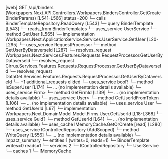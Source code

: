[web] GET /api/binders  (Workpapers.Next.API.Controllers.Workpapers.BindersController.GetCreateBinderParams)  [L541–L566] status=200
  └─ calls BinderTemplateRepository.ReadQuery [L543]
  └─ query BinderTemplate [L543]
    └─ reads_from BinderTemplates
  └─ uses_service UserService
    └─ method GetUser [L565]
      └─ implementation Workpapers.Next.ApplicationService.Services.UserService.GetUser [L20-L295]
        └─ uses_service RequestProcessor
          └─ method GetUserByDataverseId [L287]
            └─ resolves_request Workpapers.Next.Services.Features.Requests.RequestProcessor.GetUserByDataverseId
            └─ resolves_request Cirrus.Services.Features.Requests.RequestProcessor.GetUserByDataverseId
            └─ resolves_request DataGet.Services.Features.Requests.RequestProcessor.GetUserByDataverseId
            └─ +1 additional_requests elided
        └─ uses_service bool?
          └─ method IsSuperUser [L174]
            └─ ... (no implementation details available)
        └─ uses_service Firm>
          └─ method GetFirmId [L139]
            └─ ... (no implementation details available)
        └─ uses_service User>
          └─ method GetUserIdFromToken [L106]
            └─ ... (no implementation details available)
        └─ uses_service User
          └─ method GetUserId [L67]
            └─ implementation Workpapers.Next.DomainModel.Model.Firms.User.GetUserId [L18-L368]
        └─ uses_service Guid?
          └─ method GetUserId [L64]
            └─ ... (no implementation details available)
        └─ uses_cache IMemoryCache.GetOrCreate [read] [L280]
  └─ uses_service IControlledRepository<RecordStatus> (AddScoped)
    └─ method WriteQuery [L556]
      └─ ... (no implementation details available)
  └─ impact_summary
    └─ entities 1 (writes=0, reads=1)
      └─ BinderTemplate writes=0 reads=1
    └─ services 2
      └─ IControlledRepository<RecordStatus>
      └─ UserService
    └─ caches 1
      └─ IMemoryCache

